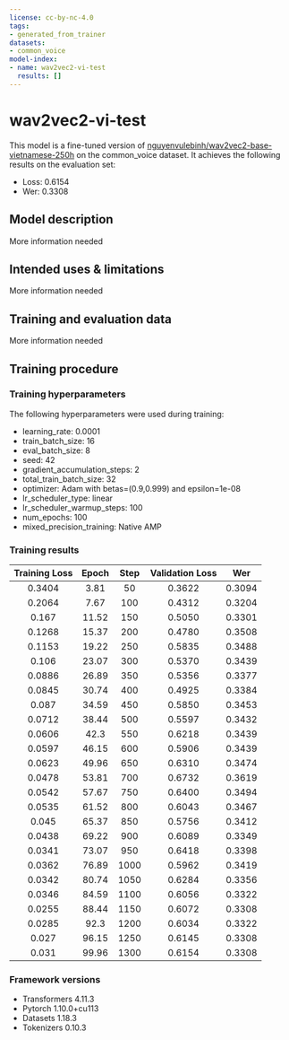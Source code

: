 ```yaml
---
license: cc-by-nc-4.0
tags:
- generated_from_trainer
datasets:
- common_voice
model-index:
- name: wav2vec2-vi-test
  results: []
---
```


<!-- This model card has been generated automatically according to the information the Trainer had access to. You
should probably proofread and complete it, then remove this comment. -->

# wav2vec2-vi-test

This model is a fine-tuned version of [nguyenvulebinh/wav2vec2-base-vietnamese-250h](https://huggingface.co/nguyenvulebinh/wav2vec2-base-vietnamese-250h) on the common_voice dataset.
It achieves the following results on the evaluation set:
- Loss: 0.6154
- Wer: 0.3308

## Model description

More information needed

## Intended uses & limitations

More information needed

## Training and evaluation data

More information needed

## Training procedure

### Training hyperparameters

The following hyperparameters were used during training:
- learning_rate: 0.0001
- train_batch_size: 16
- eval_batch_size: 8
- seed: 42
- gradient_accumulation_steps: 2
- total_train_batch_size: 32
- optimizer: Adam with betas=(0.9,0.999) and epsilon=1e-08
- lr_scheduler_type: linear
- lr_scheduler_warmup_steps: 100
- num_epochs: 100
- mixed_precision_training: Native AMP

### Training results

| Training Loss | Epoch | Step | Validation Loss | Wer    |
|:-------------:|:-----:|:----:|:---------------:|:------:|
| 0.3404        | 3.81  | 50   | 0.3622          | 0.3094 |
| 0.2064        | 7.67  | 100  | 0.4312          | 0.3204 |
| 0.167         | 11.52 | 150  | 0.5050          | 0.3301 |
| 0.1268        | 15.37 | 200  | 0.4780          | 0.3508 |
| 0.1153        | 19.22 | 250  | 0.5835          | 0.3488 |
| 0.106         | 23.07 | 300  | 0.5370          | 0.3439 |
| 0.0886        | 26.89 | 350  | 0.5356          | 0.3377 |
| 0.0845        | 30.74 | 400  | 0.4925          | 0.3384 |
| 0.087         | 34.59 | 450  | 0.5850          | 0.3453 |
| 0.0712        | 38.44 | 500  | 0.5597          | 0.3432 |
| 0.0606        | 42.3  | 550  | 0.6218          | 0.3439 |
| 0.0597        | 46.15 | 600  | 0.5906          | 0.3439 |
| 0.0623        | 49.96 | 650  | 0.6310          | 0.3474 |
| 0.0478        | 53.81 | 700  | 0.6732          | 0.3619 |
| 0.0542        | 57.67 | 750  | 0.6400          | 0.3494 |
| 0.0535        | 61.52 | 800  | 0.6043          | 0.3467 |
| 0.045         | 65.37 | 850  | 0.5756          | 0.3412 |
| 0.0438        | 69.22 | 900  | 0.6089          | 0.3349 |
| 0.0341        | 73.07 | 950  | 0.6418          | 0.3398 |
| 0.0362        | 76.89 | 1000 | 0.5962          | 0.3419 |
| 0.0342        | 80.74 | 1050 | 0.6284          | 0.3356 |
| 0.0346        | 84.59 | 1100 | 0.6056          | 0.3322 |
| 0.0255        | 88.44 | 1150 | 0.6072          | 0.3308 |
| 0.0285        | 92.3  | 1200 | 0.6034          | 0.3322 |
| 0.027         | 96.15 | 1250 | 0.6145          | 0.3308 |
| 0.031         | 99.96 | 1300 | 0.6154          | 0.3308 |


### Framework versions

- Transformers 4.11.3
- Pytorch 1.10.0+cu113
- Datasets 1.18.3
- Tokenizers 0.10.3
